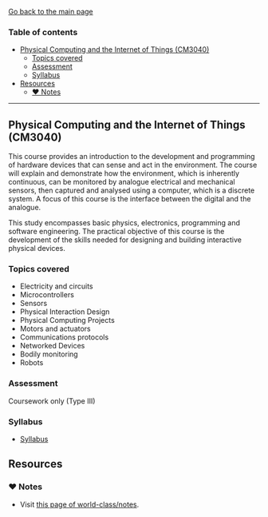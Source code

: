 [Go back to the main page](../../../README.md)

### Table of contents

- [Physical Computing and the Internet of Things (CM3040)](#physical-computing-and-the-internet-of-things-cm3040)
  - [Topics covered](#topics-covered)
  - [Assessment](#assessment)
  - [Syllabus](#syllabus)
- [Resources](#resources)
  - [:heart: Notes](#heart-notes)

---

## Physical Computing and the Internet of Things (CM3040)

This course provides an introduction to the development and programming
of hardware devices that can sense and act in the environment. The
course will explain and demonstrate how the environment, which is
inherently continuous, can be monitored by analogue electrical and
mechanical sensors, then captured and analysed using a computer, which
is a discrete system. A focus of this course is the interface between
the digital and the analogue.

This study encompasses basic physics, electronics, programming and
software engineering. The practical objective of this course is the
development of the skills needed for designing and building interactive
physical devices.

### Topics covered

- Electricity and circuits
- Microcontrollers
- Sensors
- Physical Interaction Design
- Physical Computing Projects
- Motors and actuators
- Communications protocols
- Networked Devices
- Bodily monitoring
- Robots

### Assessment

Coursework only (Type III)

### Syllabus

- [Syllabus](https://github.com/world-class/binary-assets/blob/master/modules/syllabi/Syllabus_CM3040_IOT.pdf)

## Resources

### :heart: Notes

- Visit [this page of world-class/notes](https://github.com/world-class/notes/tree/master/level-6/physical-computing-and-internet-of-things).
